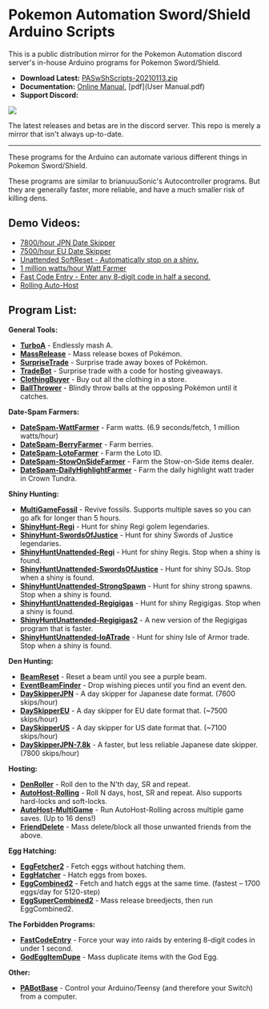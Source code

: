 # Pokemon Automation Sword/Shield Arduino Scripts
This is a public distribution mirror for the Pokemon Automation discord server's in-house Arduino programs for Pokemon Sword/Shield.

 - **Download Latest:** [PASwShScripts-20210113.zip](PASwShScripts-20210113.zip)
 - **Documentation:** [Online Manual](Documentation/README.md), [pdf](User Manual.pdf)
 - **Support Discord:**

[<img src="https://canary.discordapp.com/api/guilds/695809740428673034/widget.png?style=banner2">](https://discord.gg/cQ4gWxN)

The latest releases and betas are in the discord server. This repo is merely a mirror that isn't always up-to-date.

-----

These programs for the Arduino can automate various different things in Pokemon Sword/Shield.

These programs are similar to brianuuuSonic's Autocontroller programs. But they are generally faster, more reliable, and have a much smaller risk of killing dens.

## Demo Videos:
 - [7800/hour JPN Date Skipper](https://cdn.discordapp.com/attachments/755635697737531544/755637307167735888/DaySkipperJPN-7.8k.mov)
 - [7500/hour EU Date Skipper](https://cdn.discordapp.com/attachments/755635697737531544/755638422558736434/DaySkipperEU-7.5k.mov)
 - [Unattended SoftReset - Automatically stop on a shiny.](https://cdn.discordapp.com/attachments/755635697737531544/772244388109090817/ShinyTerrakion.mp4)
 - [1 million watts/hour Watt Farmer](https://cdn.discordapp.com/attachments/755635697737531544/755640509376233522/WattFarmer.mov)
 - [Fast Code Entry - Enter any 8-digit code in half a second.](https://cdn.discordapp.com/attachments/755635697737531544/755642709183561789/FastCodeEntry.mov)
 - [Rolling Auto-Host](https://cdn.discordapp.com/attachments/755635697737531544/755891856172253194/RollingAutoHost.mov)

## Program List:

**General Tools:**
- [**TurboA**](Documentation/Programs/TurboA.md) - Endlessly mash A.
- [**MassRelease**](Documentation/Programs/MassRelease.md) - Mass release boxes of Pokémon.
- [**SurpriseTrade**](Documentation/Programs/SurpriseTrade.md) - Surprise trade away boxes of Pokémon.
- [**TradeBot**](Documentation/Programs/TradeBot.md) - Surprise trade with a code for hosting giveaways.
- [**ClothingBuyer**](Documentation/Programs/ClothingBuyer.md) - Buy out all the clothing in a store.
- [**BallThrower**](Documentation/Programs/BallThrower.md) - Blindly throw balls at the opposing Pokémon until it catches.

**Date-Spam Farmers:**
- [**DateSpam-WattFarmer**](Documentation/Programs/DateSpam-WattFarmer.md) - Farm watts. (6.9 seconds/fetch, 1 million watts/hour)
- [**DateSpam-BerryFarmer**](Documentation/Programs/DateSpam-BerryFarmer.md) - Farm berries.
- [**DateSpam-LotoFarmer**](Documentation/Programs/DateSpam-LotoFarmer.md) - Farm the Loto ID.
- [**DateSpam-StowOnSideFarmer**](Documentation/Programs/DateSpam-StowOnSideFarmer.md) - Farm the Stow-on-Side items dealer.
- [**DateSpam-DailyHighlightFarmer**](Documentation/Programs/DateSpam-DailyHighlightFarmer.md) - Farm the daily highlight watt trader in Crown Tundra.

**Shiny Hunting:**
- [**MultiGameFossil**](Documentation/Programs/MultiGameFossil.md) - Revive fossils. Supports multiple saves so you can go afk for longer than 5 hours.
- [**ShinyHunt-Regi**](Documentation/Programs/ShinyHunt-Regi.md) - Hunt for shiny Regi golem legendaries.
- [**ShinyHunt-SwordsOfJustice**](Documentation/Programs/ShinyHunt-SwordsOfJustice.md) - Hunt for shiny Swords of Justice legendaries.
- [**ShinyHuntUnattended-Regi**](Documentation/Programs/ShinyHuntUnattended-Regi.md) - Hunt for shiny Regis. Stop when a shiny is found.
- [**ShinyHuntUnattended-SwordsOfJustice**](Documentation/Programs/ShinyHuntUnattended-SwordsOfJustice.md) - Hunt for shiny SOJs. Stop when a shiny is found.
- [**ShinyHuntUnattended-StrongSpawn**](Documentation/Programs/ShinyHuntUnattended-StrongSpawn.md) - Hunt for shiny strong spawns. Stop when a shiny is found.
- [**ShinyHuntUnattended-Regigigas**](Documentation/Programs/ShinyHuntUnattended-Regigigas.md) - Hunt for shiny Regigigas. Stop when a shiny is found.
- [**ShinyHuntUnattended-Regigigas2**](Documentation/Programs/ShinyHuntUnattended-Regigigas2.md) - A new version of the Regigigas program that is faster.
- [**ShinyHuntUnattended-IoATrade**](Documentation/Programs/ShinyHuntUnattended-IoATrade.md) - Hunt for shiny Isle of Armor trade. Stop when a shiny is found.

**Den Hunting:**
- [**BeamReset**](Documentation/Programs/BeamReset.md) - Reset a beam until you see a purple beam.
- [**EventBeamFinder**](Documentation/Programs/EventBeamFinder.md) - Drop wishing pieces until you find an event den.
- [**DaySkipperJPN**](Documentation/Programs/DaySkipperJPN.md) - A day skipper for Japanese date format. (7600 skips/hour)
- [**DaySkipperEU**](Documentation/Programs/DaySkipperEU.md) - A day skipper for EU date format that.  (~7500 skips/hour)
- [**DaySkipperUS**](Documentation/Programs/DaySkipperUS.md) - A day skipper for US date format that.  (~7100 skips/hour)
- [**DaySkipperJPN-7.8k**](Documentation/Programs/DaySkipperJPN-7.8k.md) - A faster, but less reliable Japanese date skipper. (7800 skips/hour) 

**Hosting:**
- [**DenRoller**](Documentation/Programs/DenRoller.md) - Roll den to the N'th day, SR and repeat.
- [**AutoHost-Rolling**](Documentation/Programs/AutoHost-Rolling.md) - Roll N days, host, SR and repeat. Also supports hard-locks and soft-locks.
- [**AutoHost-MultiGame**](Documentation/Programs/AutoHost-MultiGame.md) - Run AutoHost-Rolling across multiple game saves. (Up to 16 dens!)
- [**FriendDelete**](Documentation/Programs/FriendDelete.md) - Mass delete/block all those unwanted friends from the above.

**Egg Hatching:**
- [**EggFetcher2**](Documentation/Programs/EggFetcher2.md) - Fetch eggs without hatching them.
- [**EggHatcher**](Documentation/Programs/EggHatcher.md) - Hatch eggs from boxes.
- [**EggCombined2**](Documentation/Programs/EggCombined2.md) - Fetch and hatch eggs at the same time. (fastest – 1700 eggs/day for 5120-step)
- [**EggSuperCombined2**](Documentation/Programs/EggSuperCombined2.md) - Mass release breedjects, then run EggCombined2.

**The Forbidden Programs:**
- [**FastCodeEntry**](Documentation/Programs/FastCodeEntry.md) - Force your way into raids by entering 8-digit codes in under 1 second.
- [**GodEggItemDupe**](Documentation/Programs/GodEggItemDupe.md) - Mass duplicate items with the God Egg.

**Other:**
- [**PABotBase**](Documentation/Programs/PABotBase.md) - Control your Arduino/Teensy (and therefore your Switch) from a computer.

